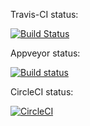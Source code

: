 Travis-CI status:

[![Build Status](https://travis-ci.org/depapp/simplest.svg?branch=master)](https://travis-ci.org/depapp/simplest)



Appveyor status:

[![Build status](https://ci.appveyor.com/api/projects/status/nc085fn4eclefhld?svg=true)](https://ci.appveyor.com/project/depapp/simplest)



CircleCI status:

[![CircleCI](https://circleci.com/gh/depapp/simplest.svg?style=svg)](https://circleci.com/gh/depapp/simplest)
